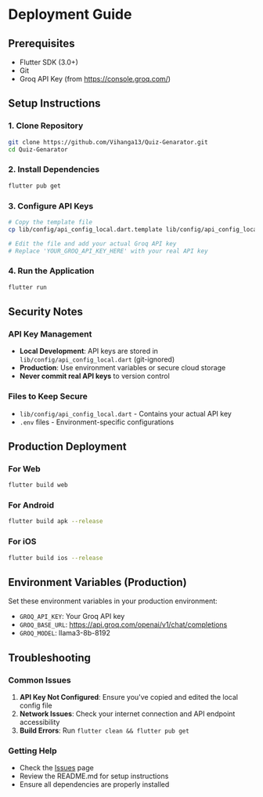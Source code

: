 # Deployment Guide

## Prerequisites
- Flutter SDK (3.0+)
- Git
- Groq API Key (from https://console.groq.com/)

## Setup Instructions

### 1. Clone Repository
```bash
git clone https://github.com/Vihanga13/Quiz-Genarator.git
cd Quiz-Genarator
```

### 2. Install Dependencies
```bash
flutter pub get
```

### 3. Configure API Keys
```bash
# Copy the template file
cp lib/config/api_config_local.dart.template lib/config/api_config_local.dart

# Edit the file and add your actual Groq API key
# Replace 'YOUR_GROQ_API_KEY_HERE' with your real API key
```

### 4. Run the Application
```bash
flutter run
```

## Security Notes

### API Key Management
- **Local Development**: API keys are stored in `lib/config/api_config_local.dart` (git-ignored)
- **Production**: Use environment variables or secure cloud storage
- **Never commit real API keys** to version control

### Files to Keep Secure
- `lib/config/api_config_local.dart` - Contains your actual API key
- `.env` files - Environment-specific configurations

## Production Deployment

### For Web
```bash
flutter build web
```

### For Android
```bash
flutter build apk --release
```

### For iOS
```bash
flutter build ios --release
```

## Environment Variables (Production)
Set these environment variables in your production environment:
- `GROQ_API_KEY`: Your Groq API key
- `GROQ_BASE_URL`: https://api.groq.com/openai/v1/chat/completions
- `GROQ_MODEL`: llama3-8b-8192

## Troubleshooting

### Common Issues
1. **API Key Not Configured**: Ensure you've copied and edited the local config file
2. **Network Issues**: Check your internet connection and API endpoint accessibility
3. **Build Errors**: Run `flutter clean && flutter pub get`

### Getting Help
- Check the [Issues](https://github.com/Vihanga13/Quiz-Genarator/issues) page
- Review the README.md for setup instructions
- Ensure all dependencies are properly installed
